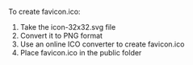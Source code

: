 To create favicon.ico:
1. Take the icon-32x32.svg file
2. Convert it to PNG format
3. Use an online ICO converter to create favicon.ico
4. Place favicon.ico in the public folder